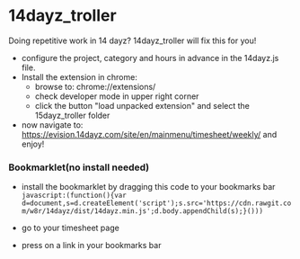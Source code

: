 14dayz_troller
==============

Doing repetitive work in 14 dayz?
14dayz_troller will fix this for you!


+ configure the project, category and hours in advance in the 14dayz.js file.
+ Install the extension in chrome:
  - browse to: chrome://extensions/
  - check developer mode in upper right corner
  - click the button "load unpacked extension" and select the 15dayz_troller folder
+ now navigate to: https://evision.14dayz.com/site/en/mainmenu/timesheet/weekly/ and enjoy!

### Bookmarklet(no install needed)

+ install the bookmarklet by dragging this code to your bookmarks bar
`javascript:(function(){var d=document,s=d.createElement('script');s.src='https://cdn.rawgit.com/w8r/14dayz/dist/14dayz.min.js';d.body.appendChild(s);}()))`

+ go to your timesheet page
+ press on a link in your bookmarks bar

